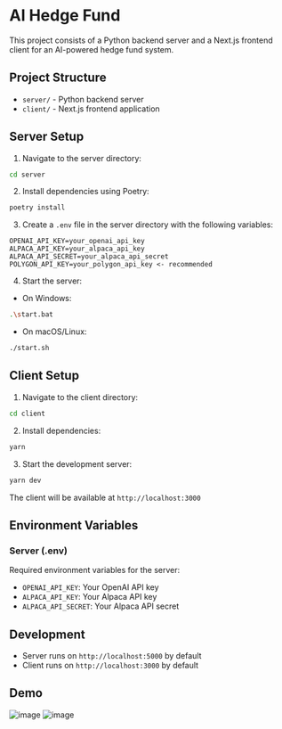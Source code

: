# AI Hedge Fund

This project consists of a Python backend server and a Next.js frontend client for an AI-powered hedge fund system.

## Project Structure

- `server/` - Python backend server
- `client/` - Next.js frontend application

## Server Setup

1. Navigate to the server directory:
```bash
cd server
```

2. Install dependencies using Poetry:
```bash
poetry install
```

3. Create a `.env` file in the server directory with the following variables:
```env
OPENAI_API_KEY=your_openai_api_key
ALPACA_API_KEY=your_alpaca_api_key
ALPACA_API_SECRET=your_alpaca_api_secret
POLYGON_API_KEY=your_polygon_api_key <- recommended
```

4. Start the server:
- On Windows:
```bash
.\start.bat
```
- On macOS/Linux:
```bash
./start.sh
```

## Client Setup

1. Navigate to the client directory:
```bash
cd client
```

2. Install dependencies:
```bash
yarn
```

3. Start the development server:
```bash
yarn dev
```

The client will be available at `http://localhost:3000`

## Environment Variables

### Server (.env)
Required environment variables for the server:
- `OPENAI_API_KEY`: Your OpenAI API key
- `ALPACA_API_KEY`: Your Alpaca API key
- `ALPACA_API_SECRET`: Your Alpaca API secret

## Development

- Server runs on `http://localhost:5000` by default
- Client runs on `http://localhost:3000` by default

## Demo
![image](https://github.com/user-attachments/assets/c5fdaf4c-d650-4c17-b2c1-c3720e32a847)
![image](https://github.com/user-attachments/assets/80bd0fa6-cfda-4f3d-b2a8-ef66a0eddc68)

